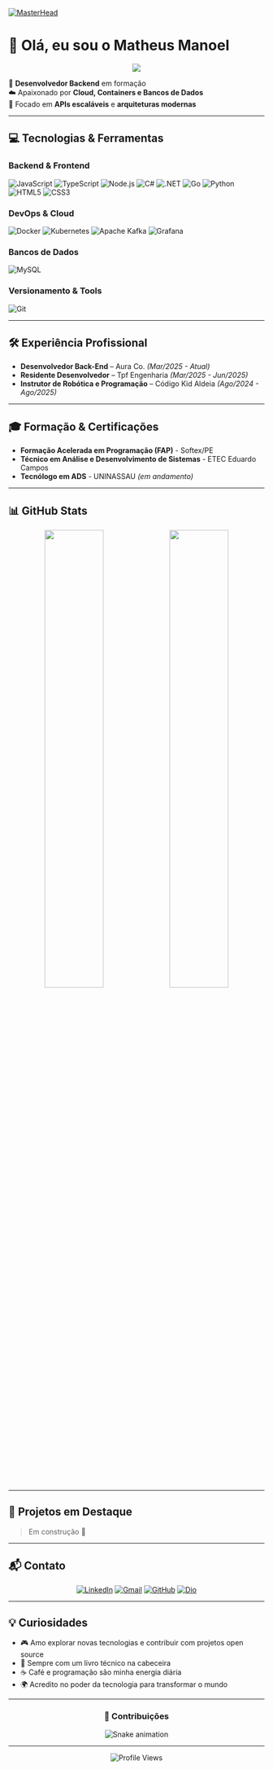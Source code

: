 [![MasterHead](https://user-images.githubusercontent.com/10498744/210012254-234538ff-d198-48aa-8964-37e6fd45d227.gif)](https://rishavchanda.io)

# 👋 Olá, eu sou o Matheus Manoel

<div align="center">
  <img src="https://readme-typing-svg.herokuapp.com/?color=00bfbf&size=35&center=true&vCenter=true&width=1000&lines=Desenvolvedor+Backend;Apaixonado+por+Cloud+e+Containers;Sempre+aprendendo+novas+tecnologias!" />
</div>

🎯 **Desenvolvedor Backend** em formação  
☁️ Apaixonado por **Cloud, Containers e Bancos de Dados**  
🚀 Focado em **APIs escaláveis** e **arquiteturas modernas**

---

## 💻 Tecnologias & Ferramentas

### **Backend & Frontend**
![JavaScript](https://img.shields.io/badge/JavaScript-F7DF1E?style=for-the-badge&logo=javascript&logoColor=black)
![TypeScript](https://img.shields.io/badge/TypeScript-007ACC?style=for-the-badge&logo=typescript&logoColor=white)
![Node.js](https://img.shields.io/badge/Node.js-43853D?style=for-the-badge&logo=node.js&logoColor=white)
![C#](https://img.shields.io/badge/C%23-239120?style=for-the-badge&logo=c-sharp&logoColor=white)
![.NET](https://img.shields.io/badge/.NET-5C2D91?style=for-the-badge&logo=.net&logoColor=white)
![Go](https://img.shields.io/badge/Go-00ADD8?style=for-the-badge&logo=go&logoColor=white)
![Python](https://img.shields.io/badge/Python-3776AB?style=for-the-badge&logo=python&logoColor=white)
![HTML5](https://img.shields.io/badge/HTML5-E34F26?style=for-the-badge&logo=html5&logoColor=white)
![CSS3](https://img.shields.io/badge/CSS3-1572B6?style=for-the-badge&logo=css3&logoColor=white)

### **DevOps & Cloud**
![Docker](https://img.shields.io/badge/Docker-2496ED?style=for-the-badge&logo=docker&logoColor=white)
![Kubernetes](https://img.shields.io/badge/Kubernetes-326ce5?style=for-the-badge&logo=kubernetes&logoColor=white)
![Apache Kafka](https://img.shields.io/badge/Apache%20Kafka-000?style=for-the-badge&logo=apachekafka)
![Grafana](https://img.shields.io/badge/Grafana-F46800?style=for-the-badge&logo=grafana&logoColor=white)

### **Bancos de Dados**
![MySQL](https://img.shields.io/badge/MySQL-00000F?style=for-the-badge&logo=mysql&logoColor=white)

### **Versionamento & Tools**
![Git](https://img.shields.io/badge/Git-E34F26?style=for-the-badge&logo=git&logoColor=white)

---

## 🛠️ Experiência Profissional

- **Desenvolvedor Back-End** – Aura Co. *(Mar/2025 - Atual)*  
- **Residente Desenvolvedor** – Tpf Engenharia *(Mar/2025 - Jun/2025)*  
- **Instrutor de Robótica e Programação** – Código Kid Aldeia *(Ago/2024 - Ago/2025)*

---

## 🎓 Formação & Certificações

- **Formação Acelerada em Programação (FAP)** - Softex/PE  
- **Técnico em Análise e Desenvolvimento de Sistemas** - ETEC Eduardo Campos  
- **Tecnólogo em ADS** - UNINASSAU *(em andamento)*  

---

## 📊 GitHub Stats

<div align="center">
  <img width="48%" src="https://github-readme-stats.vercel.app/api?username=Matheus4077&show_icons=true&count_private=true&hide_border=true&title_color=00bfbf&icon_color=00bfbf&text_color=c9d1d9&bg_color=0d1117" />
  <img width="48%" src="https://github-readme-stats.vercel.app/api/top-langs/?username=Matheus4077&layout=compact&hide_border=true&title_color=00bfbf&text_color=00bfbf&bg_color=0d1117" />
</div>

---

## 🚀 Projetos em Destaque

<!-- Adicionar meus projetos com links para GitHub -->
> Em construção 🔨  

---

## 📬 Contato

<div align="center">

[![LinkedIn](https://img.shields.io/badge/LinkedIn-0077B5?style=for-the-badge&logo=linkedin&logoColor=white)](https://www.linkedin.com/in/matheus-manoel-/)
[![Gmail](https://img.shields.io/badge/Gmail-D14836?style=for-the-badge&logo=gmail&logoColor=white)](mailto:matheus.manoel407@gmail.com)
[![GitHub](https://img.shields.io/badge/GitHub-100000?style=for-the-badge&logo=github&logoColor=white)](https://github.com/Matheus4077)
[![Dio](https://img.shields.io/badge/-Meu%20Perfil%20na%20DIO-0077B5?style=for-the-badge&logo=gitbook&logoColor=white)](https://www.dio.me/users/matheus_manoel407)

</div>

---

## 💡 Curiosidades

- 🎮 Amo explorar novas tecnologias e contribuir com projetos open source  
- 📖 Sempre com um livro técnico na cabeceira  
- ☕ Café e programação são minha energia diária  
- 🌍 Acredito no poder da tecnologia para transformar o mundo  

---

<div align="center">
  <h3>🐍 Contribuições</h3>
  <img src="https://github.com/LuigiGF/LuigiGF/blob/output/github-contribution-grid-snake.svg" alt="Snake animation" />
</div>

---

<div align="center">
  <img src="https://komarev.com/ghpvc/?username=Matheus4077&label=Profile%20Views&color=00bfbf&style=flat" alt="Profile Views" />
</div>
